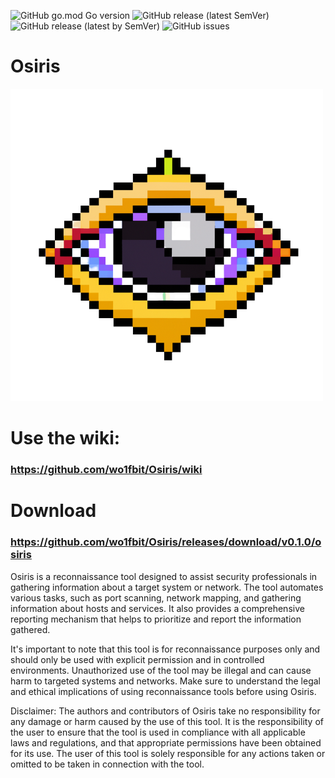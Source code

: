 ![GitHub go.mod Go version](https://img.shields.io/github/go-mod/go-version/wo1fbit/Osiris)
![GitHub release (latest SemVer)](https://img.shields.io/github/v/release/wo1fbit/Osiris?style=social)
![GitHub release (latest by SemVer)](https://img.shields.io/github/downloads/wo1fbit/Osiris/v0.1.0/total?style=flat-square)
![GitHub issues](https://img.shields.io/github/issues/wo1fbit/Osiris)

# Osiris

![logo](./media/osiris2.png)

# Use the wiki:
### https://github.com/wo1fbit/Osiris/wiki
# Download
### https://github.com/wo1fbit/Osiris/releases/download/v0.1.0/osiris

Osiris is a reconnaissance tool designed to assist security professionals in gathering information about a target system or network. The tool automates various tasks, such as port scanning, network mapping, and gathering information about hosts and services. It also provides a comprehensive reporting mechanism that helps to prioritize and report the information gathered.

It's important to note that this tool is for reconnaissance purposes only and should only be used with explicit permission and in controlled environments. Unauthorized use of the tool may be illegal and can cause harm to targeted systems and networks. Make sure to understand the legal and ethical implications of using reconnaissance tools before using Osiris.

Disclaimer: The authors and contributors of Osiris take no responsibility for any damage or harm caused by the use of this tool. It is the responsibility of the user to ensure that the tool is used in compliance with all applicable laws and regulations, and that appropriate permissions have been obtained for its use. The user of this tool is solely responsible for any actions taken or omitted to be taken in connection with the tool.

